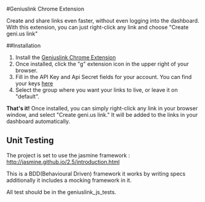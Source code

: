 #Geniuslink Chrome Extension

Create and share links even faster, without even logging into the dashboard. With this extension, you can just right-click any link and choose "Create geni.us link"

##Installation
1. Install the [Geniuslink Chrome Extension](https://chrome.google.com/webstore/detail/geniuslink-intelligent-li/fgoilnlnleemcedbmhoalpmhkefdppbm)
1. Once installed, click the "g" extension icon in the upper right of your browser.
1. Fill in the API Key and Api Secret fields for your account. You can find your keys [here](https://my.geni.us/tools)
1. Select the group where you want your links to live, or leave it on "default".

**That's it!** Once installed, you can simply right-click any link in your browser window, and select "Create geni.us link." It will be added to the links in your dashboard automatically.


## Unit Testing
The project is set to use the jasmine framework : http://jasmine.github.io/2.5/introduction.html

This is a BDD(Behavioural Driven) framework it works by writing specs additionally it includes a mocking framework in it.

All test should be in the geniuslink_js_tests. 
